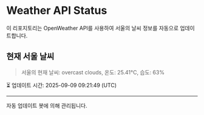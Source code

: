 
# Weather API Status

이 리포지토리는 OpenWeather API를 사용하여 서울의 날씨 정보를 자동으로 업데이트합니다.

## 현재 서울 날씨
> 서울의 현재 날씨: overcast clouds, 온도: 25.41°C, 습도: 63%

⏳ 업데이트 시간: 2025-09-09 09:21:49 (UTC)

---
자동 업데이트 봇에 의해 관리됩니다.
